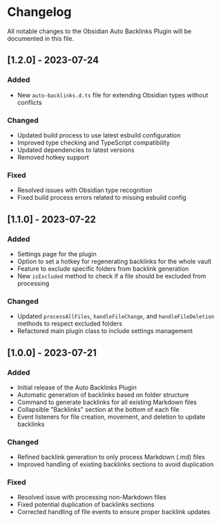 # Changelog

All notable changes to the Obsidian Auto Backlinks Plugin will be documented in this file.

## [1.2.0] - 2023-07-24

### Added

- New `auto-backlinks.d.ts` file for extending Obsidian types without conflicts

### Changed

- Updated build process to use latest esbuild configuration
- Improved type checking and TypeScript compatibility
- Updated dependencies to latest versions
- Removed hotkey support

### Fixed

- Resolved issues with Obsidian type recognition
- Fixed build process errors related to missing esbuild config

## [1.1.0] - 2023-07-22

### Added

- Settings page for the plugin
- Option to set a hotkey for regenerating backlinks for the whole vault
- Feature to exclude specific folders from backlink generation
- New `isExcluded` method to check if a file should be excluded from processing

### Changed

- Updated `processAllFiles`, `handleFileChange`, and `handleFileDeletion` methods to respect excluded folders
- Refactored main plugin class to include settings management

## [1.0.0] - 2023-07-21

### Added

- Initial release of the Auto Backlinks Plugin
- Automatic generation of backlinks based on folder structure
- Command to generate backlinks for all existing Markdown files
- Collapsible "Backlinks" section at the bottom of each file
- Event listeners for file creation, movement, and deletion to update backlinks

### Changed

- Refined backlink generation to only process Markdown (.md) files
- Improved handling of existing backlinks sections to avoid duplication

### Fixed

- Resolved issue with processing non-Markdown files
- Fixed potential duplication of backlinks sections
- Corrected handling of file events to ensure proper backlink updates
